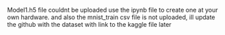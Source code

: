 Model1.h5 file couldnt be uploaded
use the ipynb file to create one at your own hardware.
and also the mnist_train csv file is not uploaded, ill update the github with the dataset with link to the kaggle file later

